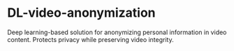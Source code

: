# DL-video-anonymization
Deep learning-based solution for anonymizing personal information in video content. Protects privacy while preserving video integrity.
